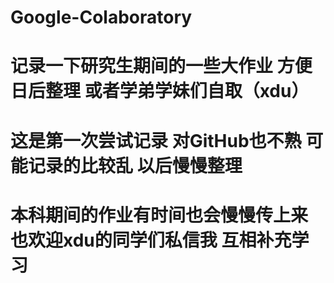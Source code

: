 # Google-Colaboratory
# 记录一下研究生期间的一些大作业 方便日后整理 或者学弟学妹们自取（xdu）
# 这是第一次尝试记录 对GitHub也不熟 可能记录的比较乱 以后慢慢整理
# 本科期间的作业有时间也会慢慢传上来 也欢迎xdu的同学们私信我 互相补充学习
